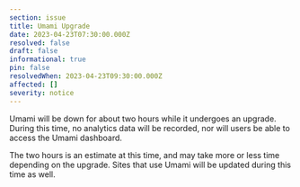 ```yaml
---
section: issue
title: Umami Upgrade
date: 2023-04-23T07:30:00.000Z
resolved: false
draft: false
informational: true
pin: false
resolvedWhen: 2023-04-23T09:30:00.000Z
affected: []
severity: notice
---
```

Umami will be down for about two hours while it undergoes an upgrade. During this time, no analytics data will be recorded, nor will users be able to access the Umami dashboard.

The two hours is an estimate at this time, and may take more or less time depending on the upgrade. Sites that use Umami will be updated during this time as well.